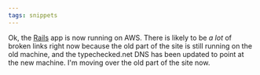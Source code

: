 ```yaml
---
tags: snippets
---
```


Ok, the [Rails](/wiki/Rails) app is now running on AWS. There is likely to be _a lot_ of broken links right now because the old part of the site is still running on the old machine, and the typechecked.net DNS has been updated to point at the new machine. I'm moving over the old part of the site now.
